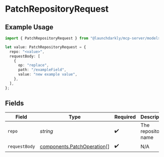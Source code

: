 # PatchRepositoryRequest

## Example Usage

```typescript
import { PatchRepositoryRequest } from "@launchdarkly/mcp-server/models/operations";

let value: PatchRepositoryRequest = {
  repo: "<value>",
  requestBody: [
    {
      op: "replace",
      path: "/exampleField",
      value: "new example value",
    },
  ],
};
```

## Fields

| Field                                                                    | Type                                                                     | Required                                                                 | Description                                                              |
| ------------------------------------------------------------------------ | ------------------------------------------------------------------------ | ------------------------------------------------------------------------ | ------------------------------------------------------------------------ |
| `repo`                                                                   | *string*                                                                 | :heavy_check_mark:                                                       | The repository name                                                      |
| `requestBody`                                                            | [components.PatchOperation](../../models/components/patchoperation.md)[] | :heavy_check_mark:                                                       | N/A                                                                      |